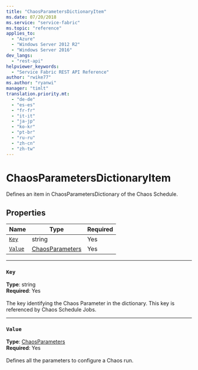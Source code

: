 ```yaml
---
title: "ChaosParametersDictionaryItem"
ms.date: 07/20/2018
ms.service: "service-fabric"
ms.topic: "reference"
applies_to: 
  - "Azure"
  - "Windows Server 2012 R2"
  - "Windows Server 2016"
dev_langs: 
  - "rest-api"
helpviewer_keywords: 
  - "Service Fabric REST API Reference"
author: "rwike77"
ms.author: "ryanwi"
manager: "timlt"
translation.priority.mt: 
  - "de-de"
  - "es-es"
  - "fr-fr"
  - "it-it"
  - "ja-jp"
  - "ko-kr"
  - "pt-br"
  - "ru-ru"
  - "zh-cn"
  - "zh-tw"
---
```

# ChaosParametersDictionaryItem

Defines an item in ChaosParametersDictionary of the Chaos Schedule.


## Properties
| Name | Type | Required |
| --- | --- | --- |
| [`Key`](#key) | string | Yes |
| [`Value`](#value) | [ChaosParameters](sfclient-v63-model-chaosparameters.md) | Yes |

____
### `Key`
__Type__: string <br/>
__Required__: Yes<br/>
<br/>
The key identifying the Chaos Parameter in the dictionary. This key is referenced by Chaos Schedule Jobs.

____
### `Value`
__Type__: [ChaosParameters](sfclient-v63-model-chaosparameters.md) <br/>
__Required__: Yes<br/>
<br/>
Defines all the parameters to configure a Chaos run.

